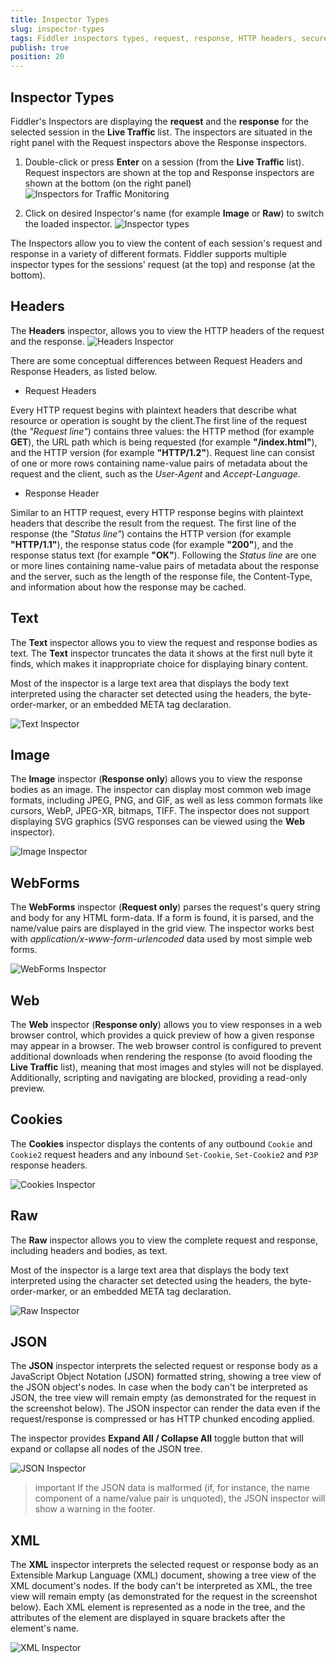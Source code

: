 ```yaml
---
title: Inspector Types
slug: inspector-types
tags: Fiddler inspectors types, request, response, HTTP headers, secure requests, headers, textview, webforms, cookies, raw, XML
publish: true
position: 20
---
```


## Inspector Types

Fiddler's Inspectors are displaying the **request** and the **response** for the selected session in the __Live Traffic__ list. The inspectors are situated in the right panel with the Request inspectors above the Response inspectors.

1. Double-click or press __Enter__ on a session (from the __Live Traffic__ list). Request inspectors are shown at the top and Response inspectors are shown at the bottom (on the right panel)
![Inspectors for Traffic Monitoring](../../../images/livetraffic/inspectors/inspectors-all.png)

2. Click on desired Inspector's name (for example __Image__ or __Raw__) to switch the loaded inspector.
![Inspector types](../../../images/livetraffic/inspectors/inspectors-all-types.png)

The Inspectors allow you to view the content of each session's request and response in a variety of different formats. Fiddler supports multiple inspector types for the sessions' request (at the top) and response (at the bottom).

## Headers

The __Headers__ inspector, allows you to view the HTTP headers of the request and the response.
![Headers Inspector](../../../images/livetraffic/inspectors/inspectors-headers.png)

There are some conceptual differences between Request Headers and Response Headers, as listed below.

- Request Headers

Every HTTP request begins with plaintext headers that describe what resource or operation is sought by the client.The first line of the request (the _"Request line"_) contains three values: the HTTP method (for example __GET__), the URL path which is being requested (for example __"/index.html"__), and the HTTP version (for example __"HTTP/1.2"__). Request line can consist of one or more rows containing name-value pairs of metadata about the request and the client, such as the _User-Agent_ and _Accept-Language_.

- Response Header

Similar to an HTTP request, every HTTP response begins with plaintext headers that describe the result from the request. The first line of the response (the _"Status line"_) contains the HTTP version (for example __"HTTP/1.1"__), the response status code (for example __"200"__), and the response status text (for example __"OK"__). Following the _Status line_ are one or more lines containing name-value pairs of metadata about the response and the server, such as the length of the response file, the Content-Type, and information about how the response may be cached.


## Text

The __Text__ inspector allows you to view the request and response bodies as text. The  __Text__ inspector truncates the data it shows at the first null byte it finds, which makes it inappropriate choice for displaying binary content.

Most of the inspector is a large text area that displays the body text interpreted using the character set detected using the headers, the byte-order-marker, or an embedded META tag declaration.

![Text Inspector](../../../images/livetraffic/inspectors/inspectors-textview.png)


## Image

The __Image__ inspector (__Response only__) allows you to view the response bodies as an image. The inspector can display most common web image formats, including JPEG, PNG, and GIF, as well as less common formats like cursors, WebP, JPEG-XR, bitmaps, TIFF. The inspector does not support displaying SVG graphics (SVG responses can be viewed using the __Web__ inspector).

![Image Inspector](../../../images/livetraffic/inspectors/inspectors-image.png)


## WebForms

The __WebForms__ inspector (__Request only__) parses the request's query string and body for any HTML form-data. If a form is found, it is parsed, and the name/value pairs are displayed in the grid view. The inspector works best with _application/x-www-form-urlencoded_ data used by most simple web forms.

![WebForms Inspector](../../../images/livetraffic/inspectors/inspectors-webforms.png)


## Web

The __Web__ inspector (__Response only__) allows you to view responses in a web browser control, which provides a quick preview of how a given response may appear in a browser. The web browser control is configured to prevent additional downloads when rendering the response (to avoid flooding the __Live Traffic__ list), meaning that most images and styles will not be displayed. Additionally, scripting and navigating are blocked, providing a read-only preview.


## Cookies

The __Cookies__ inspector displays the contents of any outbound `Cookie` and `Cookie2` request headers and any inbound `Set-Cookie`, `Set-Cookie2` and `P3P` response headers.

![Cookies Inspector](../../../images/livetraffic/inspectors/inspectors-cookies.png)


## Raw

The __Raw__ inspector allows you to view the complete request and response, including headers and bodies, as text.

Most of the inspector is a large text area that displays the body text interpreted using the character set detected using the headers, the byte-order-marker, or an embedded META tag declaration.

![Raw Inspector](../../../images/livetraffic/inspectors/inspectors-raw.png)

## JSON

The __JSON__ inspector interprets the selected request or response body as a JavaScript Object Notation (JSON) formatted string, showing a tree view of the JSON object's nodes. In case when the body can't be interpreted as JSON, the tree view will remain empty (as demonstrated for the request in the screenshot below). The JSON inspector can render the data even if the request/response is compressed or has HTTP chunked encoding applied.

The inspector provides __Expand All / Collapse All__ toggle button that will expand or collapse all nodes of the JSON tree.

![JSON Inspector](../../../images/livetraffic/inspectors/inspectors-json.png)

>important If the JSON data is malformed (if, for instance, the name component of a name/value pair is unquoted), the JSON inspector will show a warning in the footer.

## XML

The __XML__ inspector interprets the selected request or response body as an Extensible Markup Language (XML) document, showing a tree view of the XML document's nodes. If the body can't be interpreted as XML, the tree view will remain empty (as demonstrated for the request in the screenshot below). Each XML element is represented as a node in the tree, and the attributes of the element are displayed in square brackets after the element's name.

![XML Inspector](../../../images/livetraffic/inspectors/inspectors-xml.png)
